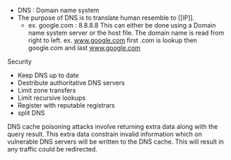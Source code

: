 - DNS : Domain name system
- The purpose of DNS is to translate human resemble to [[IP]]. 
    - ex. google.com : 8.8.8.8
This can either be done using a Domain name system server or the host file. The domain name is read from right to left. ex. www.google.com first .com is lookup then google.com and last www.google.com


Security 
 -	Keep DNS up to date
 -	Destribute authoritative DNS servers
 -	Limit zone transfers
 -	Limit recursive lookups
 -	Register with reputable registrars 
 -	split DNS

DNS cache poisoning attacks involve returning extra data along with the query result. This extra data constrain invalid information which on vulnerable DNS servers will be written to the DNS cache. This will result in any traffic could be redirected. 